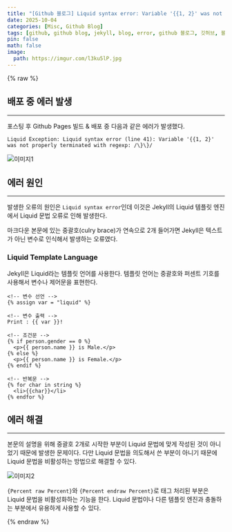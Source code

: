 ```yaml
---
title: "[Github 블로그] Liquid syntax error: Variable '{{1, 2}' was not properly terminated with regexp"
date: 2025-10-04
categories: [Misc, Github Blog]
tags: [github, github blog, jekyll, blog, error, github 블로그, 깃허브, 블로그]
pin: false
math: false
image:
  path: https://imgur.com/l3ku5lP.jpg
---
```


{% raw %}

## 배포 중 에러 발생

---

포스팅 후 Github Pages 빌드 & 배포 중 다음과 같은 에러가 발생했다.

```text
Liquid Exception: Liquid syntax error (line 41): Variable '{{1, 2}' was not properly terminated with regexp: /\}\}/
```

![이미지1](https://imgur.com/fJPD83H.png)

## 에러 원인

---

발생한 오류의 원인은 `Liquid syntax error`인데 이것은 Jekyll의 Liquid 템플릿 엔진에서 Liquid 문법 오류로 인해 발생한다.  

마크다운 본문에 있는 중괄호(culry brace)가 연속으로 2개 들어가면 Jekyll은 텍스트가 아닌 변수로 인식해서 발생하는 오류였다.

### Liquid Template Language

Jekyll은 Liquid라는 템플릿 언어를 사용한다. 템플릿 언어는 중괄호와 퍼센트 기호를 사용해서 변수나 제어문을 표현한다.

```liquid
<!-- 변수 선언 -->
{% assign var = "liquid" %}

<!-- 변수 출력 -->
Print : {{ var }}!

<!-- 조건문 -->
{% if person.gender == 0 %}
  <p>{{ person.name }} is Male.</p>
{% else %}
  <p>{{ person.name }} is Female.</p>
{% endif %}

<!-- 반복문 -->
{% for char in string %}
  <li>{{char}}</li>
{% endfor %}
```

## 에러 해결

---

본문의 설명을 위해 중괄호 2개로 시작한 부분이 Liquid 문법에 맞게 작성된 것이 아니었기 때문에 발생한 문제이다. 다만 Liquid 문법을 의도해서 쓴 부분이 아니기 때문에 Liquid 문법을 비활성하는 방법으로 해결할 수 있다.

![이미지2](https://imgur.com/CiRlCwT.png)

`{Percent raw Percent}`와 `{Percent endraw Percent}`로 태그 처리된 부분은 Liquid 문법을 비활성화하는 기능을 한다. Liquid 문법이나 다른 템플릿 엔진과 충돌하는 부분에서 유용하게 사용할 수 있다.

{% endraw %}
